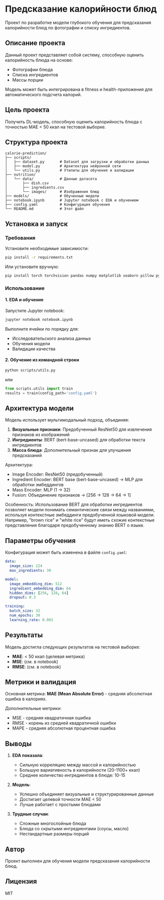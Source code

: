 # Предсказание калорийности блюд

Проект по разработке модели глубокого обучения для предсказания калорийности блюд по фотографии и списку ингредиентов.

## Описание проекта

Данный проект представляет собой систему, способную оценить калорийность блюда на основе:
- Фотографии блюда
- Списка ингредиентов
- Массы порции

Модель может быть интегрирована в fitness и health-приложения для автоматического подсчета калорий.

## Цель проекта

Получить DL-модель, способную оценить калорийность блюда с точностью MAE < 50 ккал на тестовой выборке.

## Структура проекта

```
calorie-prediction/
├── scripts/
│   ├── dataset.py       # Dataset для загрузки и обработки данных
│   ├── model.py         # Архитектура нейронной сети
│   └── utils.py         # Утилиты для обучения и валидации
├── nutrition/
│   └── data/            # Данные датасета
│       ├── dish.csv
│       ├── ingredients.csv
│       └── images/      # Изображения блюд
├── models/              # Обученные модели
├── notebook.ipynb       # Jupyter notebook с EDA и обучением
├── config.yaml          # Конфигурация обучения
└── README.md            # Этот файл
```

## Установка и запуск

### Требования

Установите необходимые зависимости:

```bash
pip install -r requirements.txt
```

Или установите вручную:

```bash
pip install torch torchvision pandas numpy matplotlib seaborn pillow pyyaml tqdm transformers
```

### Использование

#### 1. EDA и обучение

Запустите Jupyter notebook:

```bash
jupyter notebook notebook.ipynb
```

Выполните ячейки по порядку для:
- Исследовательского анализа данных
- Обучения модели
- Валидации качества

#### 2. Обучение из командной строки

```bash
python scripts/utils.py
```

или

```python
from scripts.utils import train
results = train(config_path='config.yaml')
```

## Архитектура модели

Модель использует мультимодальный подход, объединяя:

1. **Визуальные признаки**: Предобученный ResNet50 для извлечения признаков из изображений
2. **Ингредиенты**: BERT (bert-base-uncased) для обработки текста ингредиентов
3. **Масса блюда**: Дополнительный признак для улучшения предсказаний

Архитектура:
- Image Encoder: ResNet50 (предобученный)
- Ingredient Encoder: BERT base (bert-base-uncased) → MLP для обработки эмбеддингов
- Mass Encoder: MLP (1 → 32)
- Fusion: Объединение признаков → [256 → 128 → 64 → 1]

Особенность: Использование BERT для обработки ингредиентов позволяет модели понимать семантические связи между названиями, используя контекстные эмбеддинги предобученной языковой модели. Например, "brown rice" и "white rice" будут иметь схожие контекстные представления благодаря предобученному знанию BERT о языке.

## Параметры обучения

Конфигурация может быть изменена в файле `config.yaml`:

```yaml
data:
  image_size: 224
  max_ingredients: 30

model:
  image_embedding_dim: 512
  ingredient_embedding_dim: 64
  hidden_dims: [256, 128, 64]
  dropout: 0.3

training:
  batch_size: 32
  num_epochs: 30
  learning_rate: 0.001
```

## Результаты

Модель достигла следующих результатов на тестовой выборке:
- **MAE**: < 50 ккал (целевая метрика)
- **MSE**: (см. в notebook)
- **RMSE**: (см. в notebook)

## Метрики и валидация

Основная метрика: **MAE (Mean Absolute Error)** - средняя абсолютная ошибка в калориях.

Дополнительные метрики:
- MSE - средняя квадратичная ошибка
- RMSE - корень из средней квадратичной ошибки
- MAPE - средняя абсолютная процентная ошибка

## Выводы

1. **EDA показала**:
   - Сильную корреляцию между массой и калорийностью
   - Большую вариативность в калорийности (20-1100+ ккал)
   - Среднее количество ингредиентов в блюде: 10-15

2. **Модель**:
   - Успешно объединяет визуальные и структурированные данные
   - Достигает целевой точности MAE < 50
   - Лучше работает с простыми блюдами

3. **Трудные случаи**:
   - Сложные многослойные блюда
   - Блюда со скрытыми ингредиентами (соусы, масло)
   - Нестандартные размеры порций

## Автор

Проект выполнен для обучения модели предсказания калорийности блюд.

## Лицензия

MIT

